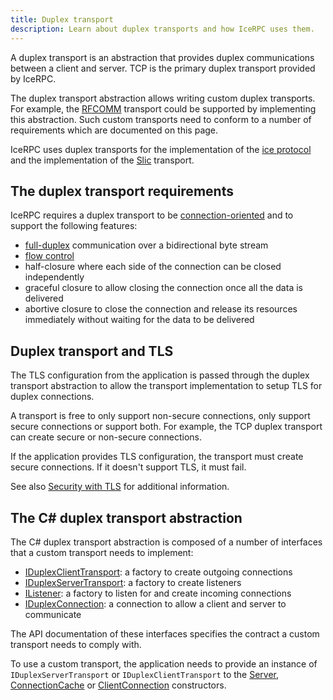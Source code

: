 ```yaml
---
title: Duplex transport
description: Learn about duplex transports and how IceRPC uses them.
---
```


A duplex transport is an abstraction that provides duplex communications between a client and server. TCP is the primary
duplex transport provided by IceRPC.

The duplex transport abstraction allows writing custom duplex transports. For example, the [RFCOMM] transport
could be supported by implementing this abstraction. Such custom transports need to conform to a number of requirements
which are documented on this page.

IceRPC uses duplex transports for the implementation of the [ice protocol][ice-protocol] and the implementation of the
[Slic] transport.

## The duplex transport requirements

IceRPC requires a duplex transport to be [connection-oriented] and to support the following features:
- [full-duplex] communication over a bidirectional byte stream
- [flow control][flow-control]
- half-closure where each side of the connection can be closed independently
- graceful closure to allow closing the connection once all the data is delivered
- abortive closure to close the connection and release its resources immediately without waiting for the data to be
  delivered

## Duplex transport and TLS

The TLS configuration from the application is passed through the duplex transport abstraction to allow the transport
implementation to setup TLS for duplex connections.

A transport is free to only support non-secure connections, only support secure connections or support both. For
example, the TCP duplex transport can create secure or non-secure connections.

If the application provides TLS configuration, the transport must create secure connections. If it doesn't support TLS,
it must fail.

See also [Security with TLS][security-with-tls] for additional information.

## The C# duplex transport abstraction

The C# duplex transport abstraction is composed of a number of interfaces that a custom transport needs to implement:
- [IDuplexClientTransport]: a factory to create outgoing connections
- [IDuplexServerTransport]: a factory to create listeners
- [IListener<IDuplexConnection>]: a factory to listen for and create incoming connections
- [IDuplexConnection]: a connection to allow a client and server to communicate

The API documentation of these interfaces specifies the contract a custom transport needs to comply with.

To use a custom transport, the application needs to provide an instance of `IDuplexServerTransport` or
`IDuplexClientTransport` to the [Server], [ConnectionCache] or [ClientConnection] constructors.

[RFCOMM]: https://en.wikipedia.org/wiki/List_of_Bluetooth_protocols#Radio_frequency_communication_(RFCOMM)
[connection-oriented]: https://en.wikipedia.org/wiki/Connection-oriented_communication
[full-duplex]: https://en.wikipedia.org/wiki/Duplex_(telecommunications)#Full_duplex
[flow-control]: https://en.wikipedia.org/wiki/Flow_control_(data)
[ice-protocol]: protocols-and-transports/ice-duplex-transports
[security-with-tls]: connection/security-with-tls
[Slic]: slic-transport
[IDuplexClientTransport]: csharp:IceRpc.Transports.IDuplexClientTransport
[IDuplexServerTransport]: csharp:IceRpc.Transports.IDuplexServerTransport
[IListener<IDuplexConnection>]: csharp:IceRpc.Transports.IListener-1
[IDuplexConnection]: csharp:IceRpc.Transports.IDuplexConnection
[Server]: csharp:IceRpc.Server
[ConnectionCache]: csharp:IceRpc.ConnectionCache
[ClientConnection]: csharp:IceRpc.ClientConnection
